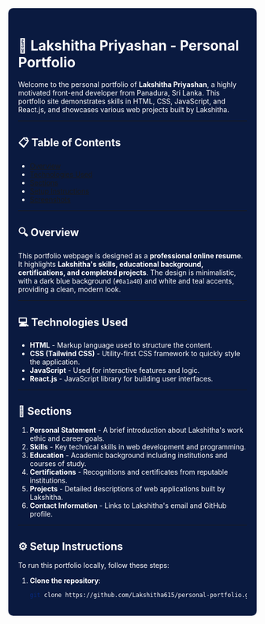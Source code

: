 <div style="background-color: #0a1a40; color: white; padding: 20px; border-radius: 10px;">

# 💼 Lakshitha Priyashan - Personal Portfolio

Welcome to the personal portfolio of **Lakshitha Priyashan**, a highly motivated front-end developer from Panadura, Sri Lanka. This portfolio site demonstrates skills in HTML, CSS, JavaScript, and React.js, and showcases various web projects built by Lakshitha.

---

## 📋 Table of Contents
- [Overview](#overview)
- [Technologies Used](#technologies-used)
- [Sections](#sections)
- [Setup Instructions](#setup-instructions)
- [Screenshots](#screenshots)

---

## 🔍 Overview

This portfolio webpage is designed as a **professional online resume**. It highlights **Lakshitha's skills, educational background, certifications, and completed projects**. The design is minimalistic, with a dark blue background (`#0a1a40`) and white and teal accents, providing a clean, modern look.

---

## 💻 Technologies Used
- **HTML** - Markup language used to structure the content.
- **CSS (Tailwind CSS)** - Utility-first CSS framework to quickly style the application.
- **JavaScript** - Used for interactive features and logic.
- **React.js** - JavaScript library for building user interfaces.

---

## 📑 Sections

1. **Personal Statement** - A brief introduction about Lakshitha's work ethic and career goals.
2. **Skills** - Key technical skills in web development and programming.
3. **Education** - Academic background including institutions and courses of study.
4. **Certifications** - Recognitions and certificates from reputable institutions.
5. **Projects** - Detailed descriptions of web applications built by Lakshitha.
6. **Contact Information** - Links to Lakshitha's email and GitHub profile.

---

## ⚙️ Setup Instructions

To run this portfolio locally, follow these steps:

1. **Clone the repository**:
   ```bash
   git clone https://github.com/Lakshitha615/personal-portfolio.git
